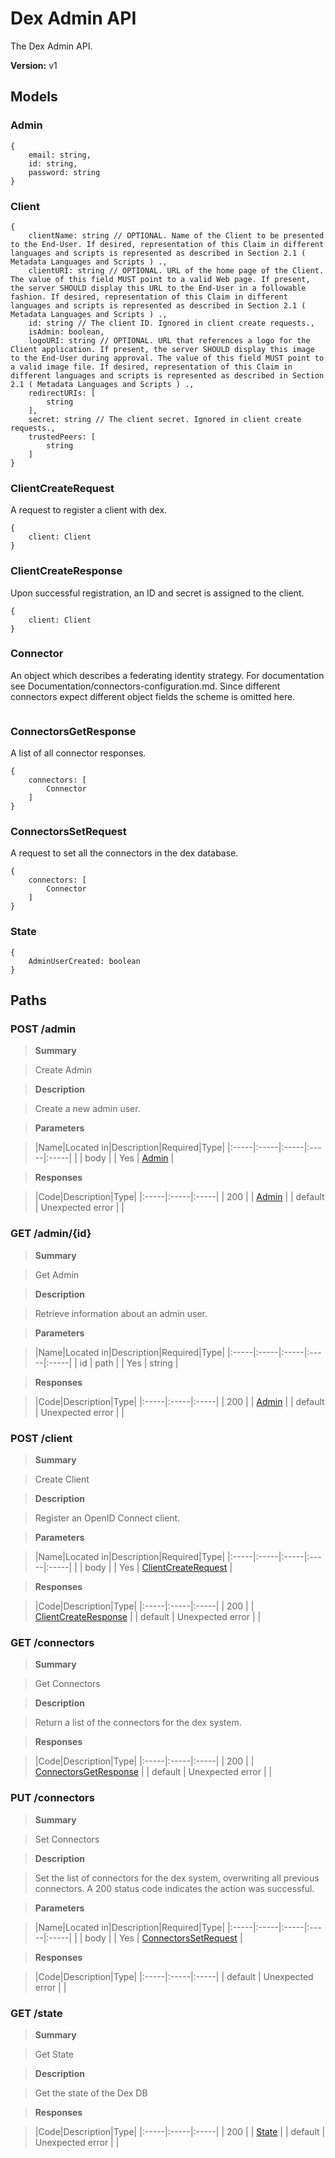 
# Dex Admin API

The Dex Admin API.

__Version:__ v1

## Models


### Admin



```
{
    email: string,
    id: string,
    password: string
}
```

### Client



```
{
    clientName: string // OPTIONAL. Name of the Client to be presented to the End-User. If desired, representation of this Claim in different languages and scripts is represented as described in Section 2.1 ( Metadata Languages and Scripts ) .,
    clientURI: string // OPTIONAL. URL of the home page of the Client. The value of this field MUST point to a valid Web page. If present, the server SHOULD display this URL to the End-User in a followable fashion. If desired, representation of this Claim in different languages and scripts is represented as described in Section 2.1 ( Metadata Languages and Scripts ) .,
    id: string // The client ID. Ignored in client create requests.,
    isAdmin: boolean,
    logoURI: string // OPTIONAL. URL that references a logo for the Client application. If present, the server SHOULD display this image to the End-User during approval. The value of this field MUST point to a valid image file. If desired, representation of this Claim in different languages and scripts is represented as described in Section 2.1 ( Metadata Languages and Scripts ) .,
    redirectURIs: [
        string
    ],
    secret: string // The client secret. Ignored in client create requests.,
    trustedPeers: [
        string
    ]
}
```

### ClientCreateRequest

A request to register a client with dex.

```
{
    client: Client
}
```

### ClientCreateResponse

Upon successful registration, an ID and secret is assigned to the client.

```
{
    client: Client
}
```

### Connector

An object which describes a federating identity strategy. For documentation see Documentation/connectors-configuration.md. Since different connectors expect different object fields the scheme is omitted here.

```

```

### ConnectorsGetResponse

A list of all connector responses.

```
{
    connectors: [
        Connector
    ]
}
```

### ConnectorsSetRequest

A request to set all the connectors in the dex database.

```
{
    connectors: [
        Connector
    ]
}
```

### State



```
{
    AdminUserCreated: boolean
}
```


## Paths


### POST /admin

> __Summary__

> Create Admin

> __Description__

> Create a new admin user.


> __Parameters__

> |Name|Located in|Description|Required|Type|
|:-----|:-----|:-----|:-----|:-----|
|  | body |  | Yes | [Admin](#admin) | 


> __Responses__

> |Code|Description|Type|
|:-----|:-----|:-----|
| 200 |  | [Admin](#admin) |
| default | Unexpected error |  |


### GET /admin/{id}

> __Summary__

> Get Admin

> __Description__

> Retrieve information about an admin user.


> __Parameters__

> |Name|Located in|Description|Required|Type|
|:-----|:-----|:-----|:-----|:-----|
| id | path |  | Yes | string | 


> __Responses__

> |Code|Description|Type|
|:-----|:-----|:-----|
| 200 |  | [Admin](#admin) |
| default | Unexpected error |  |


### POST /client

> __Summary__

> Create Client

> __Description__

> Register an OpenID Connect client.


> __Parameters__

> |Name|Located in|Description|Required|Type|
|:-----|:-----|:-----|:-----|:-----|
|  | body |  | Yes | [ClientCreateRequest](#clientcreaterequest) | 


> __Responses__

> |Code|Description|Type|
|:-----|:-----|:-----|
| 200 |  | [ClientCreateResponse](#clientcreateresponse) |
| default | Unexpected error |  |


### GET /connectors

> __Summary__

> Get Connectors

> __Description__

> Return a list of the connectors for the dex system.


> __Responses__

> |Code|Description|Type|
|:-----|:-----|:-----|
| 200 |  | [ConnectorsGetResponse](#connectorsgetresponse) |
| default | Unexpected error |  |


### PUT /connectors

> __Summary__

> Set Connectors

> __Description__

> Set the list of connectors for the dex system, overwriting all previous connectors. A 200 status code indicates the action was successful.


> __Parameters__

> |Name|Located in|Description|Required|Type|
|:-----|:-----|:-----|:-----|:-----|
|  | body |  | Yes | [ConnectorsSetRequest](#connectorssetrequest) | 


> __Responses__

> |Code|Description|Type|
|:-----|:-----|:-----|
| default | Unexpected error |  |


### GET /state

> __Summary__

> Get State

> __Description__

> Get the state of the Dex DB


> __Responses__

> |Code|Description|Type|
|:-----|:-----|:-----|
| 200 |  | [State](#state) |
| default | Unexpected error |  |



